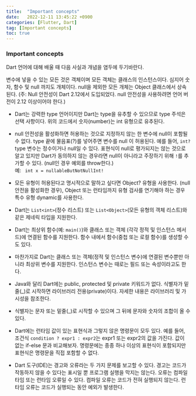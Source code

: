 ```yaml
---
title:  "Important concepts"  
date:   2022-12-11 13:45:22 +0900
categories: [Flutter, Dart]
tag: [Important concepts]
toc: true
---
```

### Important concepts

Dart 언어에 대해 배울 때 다음 사실과 개념을 염두에 두기바란다.

변수에 넣을 수 있는 모든 것은 객체이며 모든 객체는 클래스의 인스턴스이다. 심지어 숫자, 함수 및 null 까지도 개체이다. null을 제외한 모든 개체는 Object 클래스에서 상속된다.
(주: Null 안전성이 Dart 2.12에서 도입되었다. null 안전성을 사용하려면 언어 버전이 2.12 이상이어야 한다.)

- Dart는 강력한 type 언어이지만 Dart는 type을 유추할 수 있으므로 type 주석은 선택 사항이다. 위의 코드에서 숫자(number)는 int 유형으로 유추된다.

- null 안전성을 활성화하면 허용하는 것으로 지정하지 않는 한 변수에 null이 포함될 수 없다. type 끝에 물음표(?)를 넣어주면 변수를 null 이 허용된다. 예를 들어, `int?` type 변수는  정수이거나 null일 수 있다. 표현식이 null로 평가되지는 않는 것으로 알고 있지만 Dart가 동의하지 않는 경우라면 null이 아니라고 주장하기 위해 `!`를 추가할 수 있다. (null인 경우 예외를 throw한다.)  
예: ` int x = nullableButNotNullInt!`

- 모든 유형이 허용된다고 명시적으로 말하고 싶다면 Object? 유형을 사용한다. (null 안전을 활성화한 경우), Object 또는 런타임까지 유형 검사를 연기해야 하는 경우 특수 유형 dynamic를 사용한다.

- Dart는 `List<int>`(정수 리스트) 또는 `List<Object>`(모든 유형의 객체 리스트)와 같은 제네릭 타입을 지원한다.

- Dart는 최상위 함수(예: `main()`)와 클래스 또는 객체 (각각 정적 및 인스턴스 메서드)에 연결된 함수를 지원한다. 함수 내에서 함수(중첩 또는 로컬 함수)를 생성할 수도 있다.

- 마찬가지로 Dart는 클래스 또는 객체(정적 및 인스턴스 변수)에 연결된 변수뿐만 아니라 최상위 변수를 지원한다. 인스턴스 변수는 때로는 필드 또는 속성이라고도 한다.

- Java와 달리 Dart에는 public, protected 및 private 키워드가 없다. 식별자가 밑줄(_)로 시작하면 라이브러리 전용(private)이다. 자세한 내용은 라이브러리 및 가시성을 참조한다.

- 식별자는 문자 또는 밑줄(_)로 시작할 수 있으며 그 뒤에 문자와 숫자의 조합이 올 수 있다.

- Dart에는 런타임 값이 있는 표현식과 그렇지 않은 명령문이 모두 있다. 예를 들어, 조건식 `condition ? expr1 : expr2`는 expr1 또는 expr2의 값을 가진다. 값이 없는 if-else 문과 비교해보자. 명령문에는 종종 하나 이상의 표현식이 포함되지만 표현식은 명령문을 직접 포함할 수 없다.

- Dart 도구(IDE)는 경고와 오류라는 두 가지 문제를 보고할 수 있다. 경고는 코드가 작동하지 않을 수 있다는 표시일 뿐 프로그램 실행을 막지는 않는다. 오류는 컴파일 타임 또는 런타임 오류일 수 있다. 컴파일 오류는 코드가 전혀 실행되지 않는다. 런타임 오류는 코드가 실행되는 동안 예외가 발생한다.
